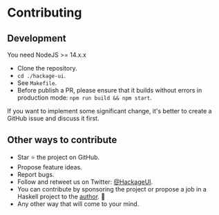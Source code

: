 # Contributing

## Development

You need NodeJS >= 14.x.x

- Clone the repository.
- `cd ./hackage-ui`.
- See `Makefile`.
- Before publish a PR, please ensure that it builds without errors in production mode: `npm run build && npm start`.

If you want to implement some significant change, it's better to create a GitHub issue and discuss it first.

## Other ways to contribute

- Star ⭐️ the project on GitHub.
- Propose feature ideas.
- Report bugs.
- Follow and retweet us on Twitter: [@HackageUI](https://twitter.com/HackageUI).
- You can contribute by sponsoring the project or propose a job in a Haskell project to the [author](mailto:visotelle+hackage-ui@gmail.com). 🙂
- Any other way that will come to your mind.
